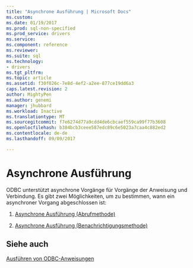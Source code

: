 ```yaml
---
title: "Asynchrone Ausführung | Microsoft Docs"
ms.custom: 
ms.date: 01/19/2017
ms.prod: sql-non-specified
ms.prod_service: drivers
ms.service: 
ms.component: reference
ms.reviewer: 
ms.suite: sql
ms.technology:
- drivers
ms.tgt_pltfrm: 
ms.topic: article
ms.assetid: f30f026c-7e8d-4ef2-a2ee-877ce19dd6a3
caps.latest.revision: 2
author: MightyPen
ms.author: genemi
manager: jhubbard
ms.workload: Inactive
ms.translationtype: MT
ms.sourcegitcommit: f7e6274d77a9cdd4de6cbcaef559ca99f77b3608
ms.openlocfilehash: b384bcb3ceee587edc89c6e5023a7caa4c882ed2
ms.contentlocale: de-de
ms.lasthandoff: 09/09/2017

---
```

# <a name="asynchronous-execution"></a>Asynchrone Ausführung
ODBC unterstützt asynchrone Vorgänge für Vorgänge der Anweisung und Verbindung. Es gibt zwei Möglichkeiten, um zu bestimmen, wann ein asynchroner Vorgang abgeschlossen ist:  
  
1.  [Asynchrone Ausführung (Abrufmethode)](../../../odbc/reference/develop-app/asynchronous-execution-polling-method.md)  
  
2.  [Asynchrone Ausführung (Benachrichtigungsmethode)](../../../odbc/reference/develop-app/asynchronous-execution-notification-method.md)  
  
## <a name="see-also"></a>Siehe auch  
 [Ausführen von ODBC-Anweisungen](../../../odbc/reference/develop-app/executing-statements-odbc.md)

